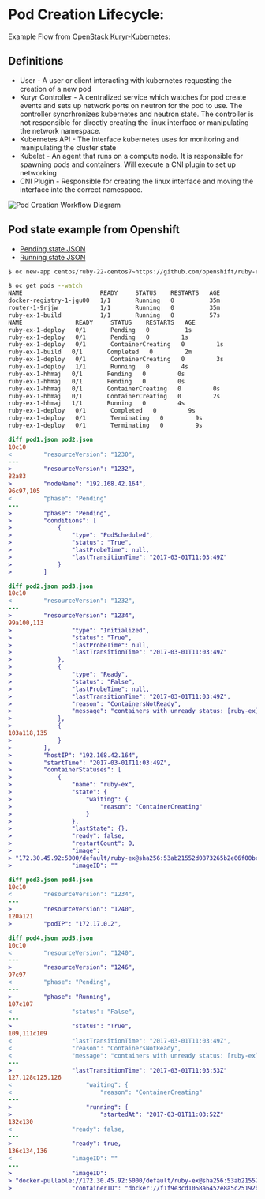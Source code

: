 

Pod Creation Lifecycle:
===

Example Flow from [OpenStack Kuryr-Kubernetes](https://github.com/openstack/kuryr-kubernetes):

Definitions
---
* User - A user or client interacting with kubernetes requesting the creation of a new pod
* Kuryr Controller - A centralized service which watches for pod create events and sets up network ports on neutron for the pod to use. The controller syncrhronizes kubernetes and neutron state. The controller is not responsible for directly creating the linux interface or manipulating the network namespace.
* Kubernetes API - The interface kubernetes uses for monitoring and manipulating the cluster state
* Kubelet - An agent that runs on a compute node. It is responsible for spawning pods and containers. Will execute a CNI plugin to set up networking
* CNI Plugin - Responsible for creating the linux interface and moving the interface into the correct namespace.

![Pod Creation Workflow Diagram](https://raw.githubusercontent.com/openstack/kuryr-kubernetes/master/doc/images/pod_creation_flow.png)

Pod state example from Openshift
---
* [Pending state JSON](pending.json)
* [Running state JSON](running.json)

```sh
$ oc new-app centos/ruby-22-centos7~https://github.com/openshift/ruby-ex.git
```

```sh
$ oc get pods --watch
NAME                      READY     STATUS    RESTARTS   AGE
docker-registry-1-jgu00   1/1       Running   0          35m
router-1-9rjjw            1/1       Running   0          35m
ruby-ex-1-build           1/1       Running   0          57s
NAME               READY     STATUS    RESTARTS   AGE
ruby-ex-1-deploy   0/1       Pending   0          1s
ruby-ex-1-deploy   0/1       Pending   0         1s
ruby-ex-1-deploy   0/1       ContainerCreating   0         1s
ruby-ex-1-build   0/1       Completed   0         2m
ruby-ex-1-deploy   0/1       ContainerCreating   0         3s
ruby-ex-1-deploy   1/1       Running   0         4s
ruby-ex-1-hhmaj   0/1       Pending   0         0s
ruby-ex-1-hhmaj   0/1       Pending   0         0s
ruby-ex-1-hhmaj   0/1       ContainerCreating   0         0s
ruby-ex-1-hhmaj   0/1       ContainerCreating   0         2s
ruby-ex-1-hhmaj   1/1       Running   0         4s
ruby-ex-1-deploy   0/1       Completed   0         9s
ruby-ex-1-deploy   0/1       Terminating   0         9s
ruby-ex-1-deploy   0/1       Terminating   0         9s
```

```diff
diff pod1.json pod2.json 
10c10
<         "resourceVersion": "1230",
---
>         "resourceVersion": "1232",
82a83
>         "nodeName": "192.168.42.164",
96c97,105
<         "phase": "Pending"
---
>         "phase": "Pending",
>         "conditions": [
>             {
>                 "type": "PodScheduled",
>                 "status": "True",
>                 "lastProbeTime": null,
>                 "lastTransitionTime": "2017-03-01T11:03:49Z"
>             }
>         ]
```
```diff
diff pod2.json pod3.json 
10c10
<         "resourceVersion": "1232",
---
>         "resourceVersion": "1234",
99a100,113
>                 "type": "Initialized",
>                 "status": "True",
>                 "lastProbeTime": null,
>                 "lastTransitionTime": "2017-03-01T11:03:49Z"
>             },
>             {
>                 "type": "Ready",
>                 "status": "False",
>                 "lastProbeTime": null,
>                 "lastTransitionTime": "2017-03-01T11:03:49Z",
>                 "reason": "ContainersNotReady",
>                 "message": "containers with unready status: [ruby-ex]"
>             },
>             {
103a118,135
>             }
>         ],
>         "hostIP": "192.168.42.164",
>         "startTime": "2017-03-01T11:03:49Z",
>         "containerStatuses": [
>             {
>                 "name": "ruby-ex",
>                 "state": {
>                     "waiting": {
>                         "reason": "ContainerCreating"
>                     }
>                 },
>                 "lastState": {},
>                 "ready": false,
>                 "restartCount": 0,
>                 "image":
> "172.30.45.92:5000/default/ruby-ex@sha256:53ab21552d0873265b2e06f00bc29f3b4699ecb7c5a7b77b2d189e44b2c3ce1b",
>                 "imageID": ""
```
```diff
diff pod3.json pod4.json 
10c10
<         "resourceVersion": "1234",
---
>         "resourceVersion": "1240",
120a121
>         "podIP": "172.17.0.2",
```
```diff
diff pod4.json pod5.json 
10c10
<         "resourceVersion": "1240",
---
>         "resourceVersion": "1246",
97c97
<         "phase": "Pending",
---
>         "phase": "Running",
107c107
<                 "status": "False",
---
>                 "status": "True",
109,111c109
<                 "lastTransitionTime": "2017-03-01T11:03:49Z",
<                 "reason": "ContainersNotReady",
<                 "message": "containers with unready status: [ruby-ex]"
---
>                 "lastTransitionTime": "2017-03-01T11:03:53Z"
127,128c125,126
<                     "waiting": {
<                         "reason": "ContainerCreating"
---
>                     "running": {
>                         "startedAt": "2017-03-01T11:03:52Z"
132c130
<                 "ready": false,
---
>                 "ready": true,
136c134,136
<                 "imageID": ""
---
>                 "imageID":
> "docker-pullable://172.30.45.92:5000/default/ruby-ex@sha256:53ab21552d0873265b2e06f00bc29f3b4699ecb7c5a7b77b2d189e44b2c3ce1b",
>                 "containerID": "docker://f1f9e3cd1058a6452e8a5c25192b1f4b1eb1d5f42df8042402eeedc395a63715"
```
